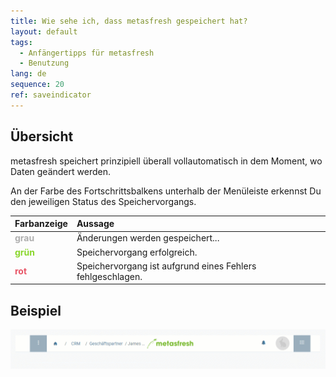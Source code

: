 ```yaml
---
title: Wie sehe ich, dass metasfresh gespeichert hat?
layout: default
tags:
  - Anfängertipps für metasfresh
  - Benutzung
lang: de
sequence: 20
ref: saveindicator
---
```


## Übersicht
metasfresh speichert prinzipiell überall vollautomatisch in dem Moment, wo Daten geändert werden.

An der Farbe des Fortschrittsbalkens unterhalb der Menüleiste erkennst Du den jeweiligen Status des Speichervorgangs.

| Farbanzeige | Aussage |
| :--- | :--- |
| **<span style="color:#afafaf">grau</span>** | Änderungen werden gespeichert... |
| **<span style="color:#8ad62d">grün</span>** | Speichervorgang erfolgreich. |
| **<span style="color:#e85667">rot</span>** | Speichervorgang ist aufgrund eines Fehlers fehlgeschlagen. |

## Beispiel
![Speicheranzeige](assets/Saveindicator_DE.gif)
